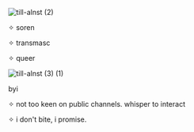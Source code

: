 
![till-alnst (2)](https://github.com/user-attachments/assets/2196ae71-052c-41bb-acb8-2d9005eae412)


✧ soren 

✧ transmasc 

✧ queer



![till-alnst (3) (1)](https://github.com/user-attachments/assets/c6735654-5dac-4d81-9b7f-00f5e226bdb7)


byi

✧ not too keen on public channels. whisper to interact

✧ i don't bite, i promise. 
